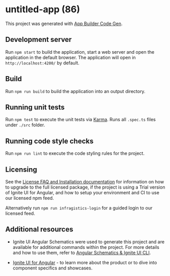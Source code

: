 # untitled-app (86)

This project was generated with [App Builder Code Gen](https://www.appbuilder.dev/platform).

## Development server

Run `npm start` to build the application, start a web server and open the application in the default browser. The application will open in `http://localhost:4200/` by default.

## Build

Run `npm run build` to build the application into an output directory.

## Running unit tests

Run `npm test` to execute the unit tests via [Karma](https://karma-runner.github.io). Runs all `.spec.ts` files under `./src` folder.

## Running code style checks

Run `npm run lint` to execute the code styling rules for the project.

## Licensing

See the [License FAQ and Installation documentation](https://www.infragistics.com/products/ignite-ui-angular/angular/components/general/ignite-ui-licensing) for information on how to upgrade to the full licensed package, if the project is using a Trial version of Ignite UI for Angular, and how to setup your environment and CI to use our licensed npm feed.

Alternatively run `npm run infragistics-login` for a guided login to our licensed feed.

## Additional resources

- Ignite UI Angular Schematics were used to generate this project and are available for additional commands within the project. For more details and how to use them, refer to [Angular Schematics & Ignite UI CLI](https://www.infragistics.com/products/ignite-ui-angular/angular/components/general/cli-overview).

- [Ignite UI for Angular](https://www.infragistics.com/products/ignite-ui-angular) - to learn more about the product or to dive into component specifics and showcases.